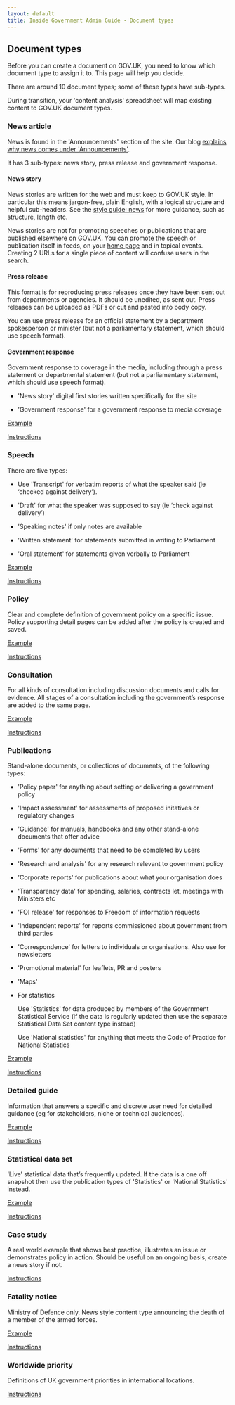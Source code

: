 ```yaml
---
layout: default
title: Inside Government Admin Guide - Document types
---
```


## Document types

Before you can create a document on GOV.UK, you need to know which document type to assign it to. This page will help you decide.

There are around 10 document types; some of these types have sub-types. 

During transition, your 'content analysis' spreadsheet will map existing content to GOV.UK document types.
   

### News article
   
News is found in the 'Announcements' section of the site. Our blog [explains why news comes under 'Announcements'](http://inside-inside-gov.tumblr.com/post/34783661077/announcements).

It has 3 sub-types: news story, press release and government response. 

#### News story

News stories are written for the web and must keep to GOV.UK style. In particular this means jargon-free, plain English, with a logical structure and helpful sub-headers. See the [style guide: news](https://www.gov.uk/designprinciples/insidegovernment#news) for more guidance, such as structure, length etc.

News stories are not for promoting speeches or publications that are published elsewhere on GOV.UK. You can promote the speech or publication itself in feeds, on your [home page](http://alphagov.github.io/inside-government-admin-guide/editing-other-pages/homepage.html) and in topical events. Creating 2 URLs for a single piece of content will confuse users in the search. 


#### Press release

This format is for reproducing press releases once they have been sent out from departments or agencies. It should be unedited, as sent out. Press releases can be uploaded as PDFs or cut and pasted into body copy.

You can use press release for an official statement by a department spokesperson or minister (but not a parliamentary statement, which should use speech format).


#### Government response

Government response to coverage in the media, including through a press statement or departmental statement (but not a parliamentary statement, which should use speech format).






* 'News story' digital first stories written specifically for the site

* 'Government response' for a government response to media coverage

[Example](https://www.gov.uk/government/news/royal-navy-destroyer-to-join-ballistic-defence-trial)

[Instructions](creating-a-new-doc.html)


### Speech
   
There are five types:

* Use 'Transcript' for verbatim reports of what the speaker said (ie ‘checked against delivery’).

* 'Draft' for what the speaker was supposed to say (ie ‘check against delivery’)

* 'Speaking notes' if only notes are available

* 'Written statement' for statements submitted in writing to Parliament

* 'Oral statement' for statements given verbally to Parliament


[Example](https://www.gov.uk/government/speeches/2012-uk-bus-awards-lunch-speech)

[Instructions](creating-a-new-doc.html)


### Policy
   
Clear and complete definition of government policy on a specific issue. Policy supporting detail pages can be added after the policy is created and saved.

[Example](https://www.gov.uk/government/policies/reducing-greenhouse-gases-and-other-emissions-from-transport)

[Instructions](creating-a-new-doc.html)


### Consultation
   
For all kinds of consultation including discussion documents and calls for evidence. All stages of a consultation including the government’s response are added to the same page.

[Example](https://www.gov.uk/government/consultations/speed-limit-exemptions)

[Instructions](creating-a-new-doc.html)


### Publications
   
Stand-alone documents, or collections of documents, of the following types:

* 'Policy paper' for anything about setting or delivering a government policy

* 'Impact assessment' for assessments of proposed initatives or regulatory changes

* 'Guidance' for manuals, handbooks and any other stand-alone documents that offer advice

* 'Forms' for any documents that need to be completed by users

* 'Research and analysis' for any research relevant to government policy

* 'Corporate reports' for publications about what your organisation does

* 'Transparency data' for spending, salaries, contracts let, meetings with Ministers etc

* 'FOI release' for responses to Freedom of information requests

* 'Independent reports' for reports commissioned about government from third parties

* 'Correspondence' for letters to individuals or organisations. Also use for newsletters

* 'Promotional material' for leaflets, PR and posters

* 'Maps'

* For statistics
	
	Use 'Statistics' for data produced by members of the Government Statistical Service (if the data is regularly updated then use the separate Statistical Data Set content type instead)
	
	Use 'National statistics' for anything that meets the Code of Practice for National Statistics

[Example](https://www.gov.uk/government/publications/camborne-pool-redruth-stage-1-east-west-link-inspectors-report)

[Instructions](creating-a-new-doc.html)


### Detailed guide 
   
Information that answers a specific and discrete user need for detailed guidance (eg for stakeholders, niche or technical audiences).

[Example](https://www.gov.uk/driver-documents-required-for-international-road-haulage)

[Instructions](creating-a-new-doc.html)


### Statistical data set
   
‘Live’ statistical data that’s frequently updated. If the data is a one off snapshot then use the publication types of 'Statistics' or 'National Statistics' instead.

[Example](https://www.gov.uk/government/statistical-data-sets/drt01-practical-driving-riding-test-pass-rates)

[Instructions](creating-a-new-doc.html)


### Case study
   
A real world example that shows best practice, illustrates an issue or demonstrates policy in action. Should be useful on an ongoing basis, create a news story if not.

[Instructions](creating-a-new-doc.html)


### Fatality notice
   
Ministry of Defence only. News style content type announcing the death of a member of the armed forces.

[Example](https://www.gov.uk/government/fatalities/captain-walter-barrie-killed-in-afghanistan)

[Instructions](creating-a-new-doc.html)


### Worldwide priority
   
Definitions of UK government priorities in international locations.

[Instructions](creating-a-new-doc.html)

